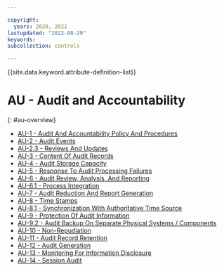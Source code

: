 ```yaml
---

copyright:
  years: 2020, 2022
lastupdated: "2022-08-29"
keywords: 
subcollection: controls

---
```




{{site.data.keyword.attribute-definition-list}}

# AU - Audit and Accountability
{: #au-overview}

- [AU-1 - Audit And Accountability Policy And Procedures](/docs/controls?topic=controls-au-1)
- [AU-2 - Audit Events](/docs/controls?topic=controls-au-2)
- [AU-2.3 - Reviews And Updates](/docs/controls?topic=controls-au-2.3)
- [AU-3 - Content Of Audit Records](/docs/controls?topic=controls-au-3)
- [AU-4 - Audit Storage Capacity](/docs/controls?topic=controls-au-4)
- [AU-5 - Response To Audit Processing Failures](/docs/controls?topic=controls-au-5)
- [AU-6 - Audit Review, Analysis, And Reporting](/docs/controls?topic=controls-au-6)
- [AU-6.1 - Process Integration](/docs/controls?topic=controls-au-6.1)
- [AU-7 - Audit Reduction And Report Generation](/docs/controls?topic=controls-au-7)
- [AU-8 - Time Stamps](/docs/controls?topic=controls-au-8)
- [AU-8.1 - Synchronization With Authoritative Time Source](/docs/controls?topic=controls-au-8.1)
- [AU-9 - Protection Of Audit Information](/docs/controls?topic=controls-au-9)
- [AU-9.2 - Audit Backup On Separate Physical Systems / Components](/docs/controls?topic=controls-au-9.2)
- [AU-10 - Non-Repudiation](/docs/controls?topic=controls-au-10)
- [AU-11 - Audit Record Retention](/docs/controls?topic=controls-au-11)
- [AU-12 - Audit Generation](/docs/controls?topic=controls-au-12)
- [AU-13 - Monitoring For Information Disclosure](/docs/controls?topic=controls-au-13)
- [AU-14 - Session Audit](/docs/controls?topic=controls-au-14)




